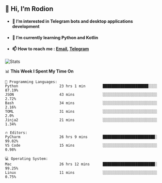 ## 👋 Hi, I’m Rodion
- #### 👀 I’m interested in Telegram bots and desktop applications development
- #### 🌱 I’m currently learning Python and Kotlin
- #### 📫 How to reach me : [Email](mailto:me@lavn.ml), [Telegram](https://t.me/fast_geek)

![Stats](https://github-readme-stats.vercel.app/api?username=fast-geek&show_icons=true&theme=react&hide=issues&count_private=true&layout=compact)


<!--START_SECTION:waka-->
📊 **This Week I Spent My Time On** 

```text
💬 Programming Languages: 
Python                   23 hrs 1 min        █████████████████████░░░░   87.19% 
JSON                     43 mins             ░░░░░░░░░░░░░░░░░░░░░░░░░   2.72% 
Bash                     34 mins             ░░░░░░░░░░░░░░░░░░░░░░░░░   2.16% 
TOML                     31 mins             ░░░░░░░░░░░░░░░░░░░░░░░░░   2.0% 
Jinja2                   21 mins             ░░░░░░░░░░░░░░░░░░░░░░░░░   1.34%

🔥 Editors: 
PyCharm                  26 hrs 9 mins       ████████████████████████░   99.02% 
VS Code                  15 mins             ░░░░░░░░░░░░░░░░░░░░░░░░░   0.98%

💻 Operating System: 
Mac                      26 hrs 12 mins      ████████████████████████░   99.25% 
Linux                    11 mins             ░░░░░░░░░░░░░░░░░░░░░░░░░   0.75%

```


<!--END_SECTION:waka-->
